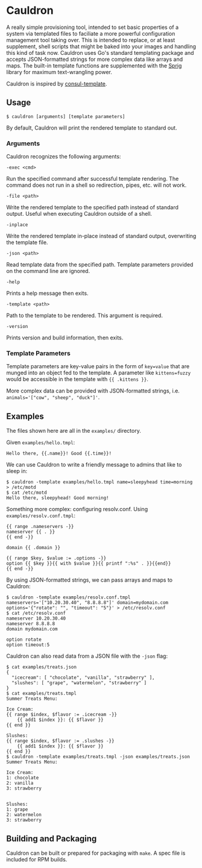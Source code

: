 # Cauldron

A really simple provisioning tool, intended to set basic properties of a system via templated files to faciliate a more powerful configuration management tool taking over. This is intended to replace, or at least supplement, shell scripts that might be baked into your images and handling this kind of task now. Cauldron uses Go's standard templating package and accepts JSON-formatted strings for more complex data like arrays and maps. The built-in template functions are supplemented with the [Sprig](https://masterminds.github.io/sprig/) library for maximum text-wrangling power.

Cauldron is inspired by [consul-template](https://github.com/hashicorp/consul-template).

## Usage

```
$ cauldron [arguments] [template parameters]
```

By default, Cauldron will print the rendered template to standard out.

### Arguments

Cauldron recognizes the following arguments:

`-exec <cmd>`

Run the specified command after successful template rendering. The command does not run in a shell so redirection, pipes, etc. will not work.

`-file <path>`

Write the rendered template to the specified path instead of standard output. Useful when executing Cauldron outside of a shell.

`-inplace`

Write the rendered template in-place instead of standard output, overwriting the template file.

`-json <path>`

Read template data from the specified path. Template parameters provided on the command line are ignored.

`-help`

Prints a help message then exits.

`-template <path>`

Path to the template to be rendered. This argument is required.

`-version`

 Prints version and build information, then exits.

### Template Parameters

Template parameters are key-value pairs in the form of `key=value` that are munged into an object fed to the template. A parameter like `kittens=fuzzy` would be accessible in the template with `{{ .kittens }}`.

More complex data can be provided with JSON-formatted strings, i.e. `animals='["cow", "sheep", "duck"]'`.

## Examples

The files shown here are all in the `examples/` directory.

Given `examples/hello.tmpl`:

```
Hello there, {{.name}}! Good {{.time}}!
```

We can use Cauldron to write a friendly message to admins that like to sleep in:

```
$ cauldron -template examples/hello.tmpl name=sleepyhead time=morning > /etc/motd
$ cat /etc/motd
Hello there, sleepyhead! Good morning!
```

Something more complex: configuring resolv.conf. Using `examples/resolv.conf.tmpl`:

```
{{ range .nameservers -}}
nameserver {{ . }}
{{ end -}}

domain {{ .domain }}

{{ range $key, $value := .options -}}
option {{ $key }}{{ with $value }}{{ printf ":%s" . }}{{end}}
{{ end -}}
```

By using JSON-formatted strings, we can pass arrays and maps to Cauldron:

```
$ cauldron -template examples/resolv.conf.tmpl nameservers='["10.20.30.40", "8.8.8.8"]' domain=mydomain.com options='{"rotate": "", "timeout": "5"}' > /etc/resolv.conf
$ cat /etc/resolv.conf
nameserver 10.20.30.40
nameserver 8.8.8.8
domain mydomain.com

option rotate
option timeout:5
```

Cauldron can also read data from a JSON file with the `-json` flag:

```
$ cat examples/treats.json
{
  "icecream": [ "chocolate", "vanilla", "strawberry" ],
  "slushes": [ "grape", "watermelon", "strawberry" ]
}
$ cat examples/treats.tmpl
Summer Treats Menu:

Ice Cream:
{{ range $index, $flavor := .icecream -}}
    {{ add1 $index }}: {{ $flavor }}
{{ end }}

Slushes:
{{ range $index, $flavor := .slushes -}}
    {{ add1 $index }}: {{ $flavor }}
{{ end }}
$ cauldron -template examples/treats.tmpl -json examples/treats.json
Summer Treats Menu:

Ice Cream:
1: chocolate
2: vanilla
3: strawberry


Slushes:
1: grape
2: watermelon
3: strawberry
```

## Building and Packaging

Cauldron can be built or prepared for packaging with `make`. A spec file is included for RPM builds.
